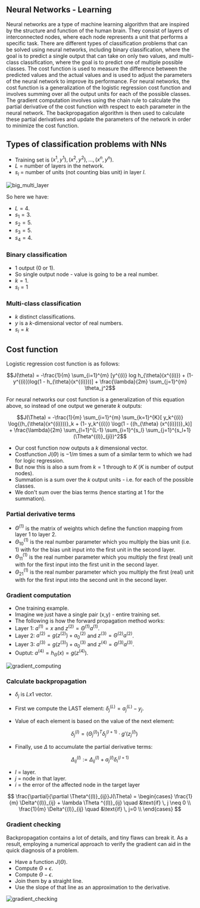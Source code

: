 ## Neural Networks - Learning

Neural networks are a type of machine learning algorithm that are inspired by the structure and function of the human brain. They consist of layers of interconnected nodes, where each node represents a unit that performs a specific task. There are different types of classification problems that can be solved using neural networks, including binary classification, where the goal is to predict a single output that can take on only two values, and multi-class classification, where the goal is to predict one of multiple possible classes. The cost function is used to measure the difference between the predicted values and the actual values and is used to adjust the parameters of the neural network to improve its performance. For neural networks, the cost function is a generalization of the logistic regression cost function and involves summing over all the output units for each of the possible classes. The gradient computation involves using the chain rule to calculate the partial derivative of the cost function with respect to each parameter in the neural network. The backpropagation algorithm is then used to calculate these partial derivatives and update the parameters of the network in order to minimize the cost function.

## Types of classification problems with NNs

* Training set is ${(x^1, y^1), (x^2, y^2), ..., (x^n, y^n)}$.
* $L$ = number of layers in the network.
* $s_l$ = number of units (not counting bias unit) in layer $l$.

![big_multi_layer](https://user-images.githubusercontent.com/37275728/201518449-ec13fac4-0716-4131-8e5e-f0405ce075a5.png)

So here we have:

* $L=4$.
* $s_1 = 3$.
* $s_2 = 5$.
* $s_3 = 5$.
* $s_4 = 4$.


### Binary classification

* 1 output (0 or 1).
* So single output node - value is going to be a real number.
* $k = 1$.
* $s_l = 1$


### Multi-class classification

* $k$ distinct classifications.
* $y$ is a $k$-dimensional vector of real numbers.
* $s_l = k$

## Cost function

Logistic regression cost function is as follows:

$$J(\theta) = -\frac{1}{m} \sum_{i=1}^{m} [y^{(i)} log h_{\theta}(x^{(i)}) + (1- y^{(i)})log(1 - h_{\theta}(x^{(i)}))] +  \frac{\lambda}{2m} \sum_{j=1}^{m} \theta_j^2$$


For neural networks our cost function is a generalization of this equation above, so instead of one output we generate $k$ outputs:

$$J(\Theta) = -\frac{1}{m} \sum_{i=1}^{m} \sum_{k=1}^{K}[ y_k^{(i)} \log{(h_{\theta}(x^{(i)}))}_k + (1- y_k^{(i)}) \log(1 - {(h_{\theta} (x^{(i)}))}_k)] +  \frac{\lambda}{2m} \sum_{l=1}^{L-1} \sum_{i=1}^{s_l} \sum_{j=1}^{s_l+1} (\Theta^{(l)}_{ji})^2$$

* Our cost function now outputs a $k$ dimensional vector.
* Costfunction $J(\Theta)$ is $-1/m$ times a sum of a similar term to which we had for logic regression.
* But now this is also a sum from $k = 1$ through to $K$ ($K$ is number of output nodes).
* Summation is a sum over the $k$ output units - i.e. for each of the possible classes.
* We don't sum over the bias terms (hence starting at 1 for the summation).

### Partial derivative terms


* $\Theta^{(1)}$ is the matrix of weights which define the function mapping from layer 1 to layer 2.
* $\Theta^{(1)}_{10}$  is the real number parameter which you multiply the bias unit (i.e. 1) with for the bias unit input into the first unit in the second layer.
* $\Theta^{(1)}_{11}$ is the real number parameter which you multiply the first (real) unit with for the first input into the first unit in the second layer.
* $\Theta^{(1)}_{21}$  is the real number parameter which you multiply the first (real) unit with for the first input into the second unit in the second layer.


### Gradient computation


* One training example.
* Imagine we just have a single pair (x,y) - entire training set.
* The following is how the forward propagation method works:
* Layer 1: $a^{(1)} = x$ and $z^{(2)} = \Theta^{(1)}a^{(1)}$.
* Layer 2: $a^{(2)} = g(z^{(2)}) + a^{(2)}_0$ and $z^{(3)} = \Theta^{(2)}a^{(2)}$.
* Layer 3: $a^{(3)} = g(z^{(3)}) + a^{(3)}_0$ and $z^{(4)} = \Theta^{(3)}a^{(3)}$.
* Ouptut: $a^{(4)} = h_{\Theta}(x) = g(z^{(4)})$.

![gradient_computing](https://user-images.githubusercontent.com/37275728/201518441-7740e76d-9a6b-426f-98ad-85a5ff207a89.png)

### Calculate backpropagation

* $\delta_j$ is $Lx1$ vector.
* First we compute the LAST element: $\delta^{(L)}_j = a^{(L)}_j - y_j$.
* Value of each element is based on the value of the next element:

  $$\delta^{(l)}_j = (\Theta^{(l)}_j)^T\delta^{(l+1)}_j \cdot g'(z^{(l)}_j)$$

* Finally, use $\Delta$ to accumulate the partial derivative terms:

$$\Delta^{(l)}_{ij} := \Delta^{(l)}_{ij} + a^{(l)}_j\delta^{(l+1)}_i$$

* $l$ = layer.
* $j$ = node in that layer.
* $i$ = the error of the affected node in the target layer

$$
\frac{\partial}{\partial \Theta^{(l)}_{ij}}J(\Theta) = \begin{cases}
          \frac{1}{m} \Delta^{(l)}_{ij} + \lambda \Theta ^{(l)}_{ij} \quad &\text{if} \, j \neq 0 \\
          \frac{1}{m} \Delta^{(l)}_{ij} \quad &\text{if} \, j=0 \\
     \end{cases}
$$

### Gradient checking

Backpropagation contains a lot of details, and tiny flaws can break it.
As a result, employing a numerical approach to verify the gradient can aid in the quick diagnosis of a problem.

* Have a function $J(\Theta)$.
* Compute $\Theta + \epsilon$.
* Compute $\Theta - \epsilon$.
* Join them by a straight line.
* Use the slope of that line as an approximation to the derivative.

![gradient_checking](https://github.com/djeada/Stanford-Machine-Learning/blob/main/slides/resources/gradient_checking.png)
